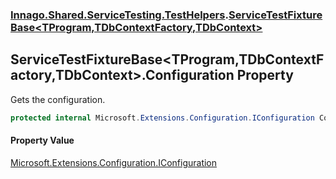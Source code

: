 ### [Innago\.Shared\.ServiceTesting\.TestHelpers](../index.md 'Innago\.Shared\.ServiceTesting\.TestHelpers').[ServiceTestFixtureBase&lt;TProgram,TDbContextFactory,TDbContext&gt;](index.md 'Innago\.Shared\.ServiceTesting\.TestHelpers\.ServiceTestFixtureBase\<TProgram,TDbContextFactory,TDbContext\>')

## ServiceTestFixtureBase\<TProgram,TDbContextFactory,TDbContext\>\.Configuration Property

Gets the configuration\.

```csharp
protected internal Microsoft.Extensions.Configuration.IConfiguration Configuration { protected internal get; }
```

#### Property Value
[Microsoft\.Extensions\.Configuration\.IConfiguration](https://learn.microsoft.com/en-us/dotnet/api/microsoft.extensions.configuration.iconfiguration 'Microsoft\.Extensions\.Configuration\.IConfiguration')